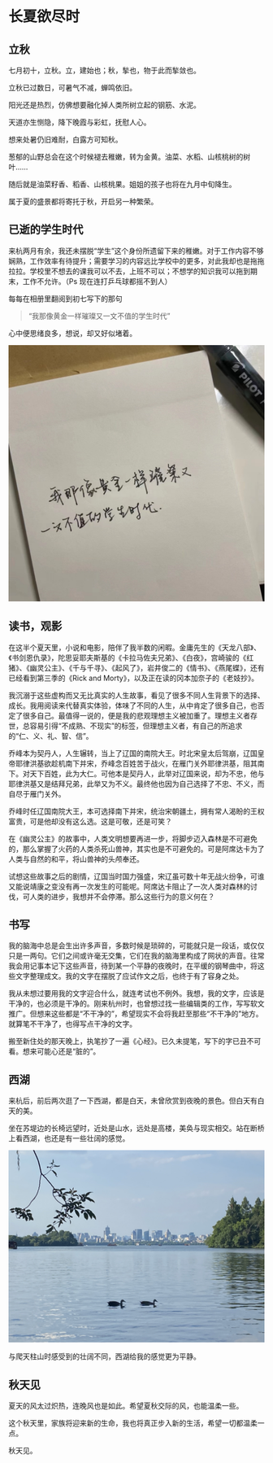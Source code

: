 # 长夏欲尽时

## 立秋

七月初十，立秋。立，建始也；秋，揫也，物于此而揫敛也。

立秋已过数日，可暑气不减，蝉鸣依旧。

阳光还是热烈，仿佛想要融化掉人类所树立起的钢筋、水泥。

天道亦生恻隐，降下晚霞与彩虹，抚慰人心。

想来处暑仍旧难耐，白露方可知秋。

葱郁的山野总会在这个时候褪去稚嫩，转为金黄。油菜、水稻、山核桃树的树叶……

随后就是油菜籽香、稻香、山核桃果。姐姐的孩子也将在九月中旬降生。

属于夏的盛景都将寄托于秋，开启另一种繁荣。

## 已逝的学生时代

来杭两月有余，我还未摆脱“学生”这个身份所遗留下来的稚嫩。对于工作内容不够娴熟，工作效率有待提升；需要学习的内容远比学校中的更多，对此我却也是拖拖拉拉。学校里不想去的课我可以不去，上班不可以；不想学的知识我可以拖到期末，工作不允许。（Ps 现在连打乒乓球都摇不到人）

每每在相册里翻阅到初七写下的那句

> “我那像黄金一样璀璨又一文不值的学生时代”

心中便思绪良多，想说，却又好似堵着。

<img src="../assets/长夏欲尽时/image-20220817003559797.png" alt="image-20220817003559797" style="zoom: 50%;" />

## 读书，观影

在这半个夏天里，小说和电影，陪伴了我半数的闲暇。金庸先生的《天龙八部》、《书剑恩仇录》，陀思妥耶夫斯基的《卡拉马佐夫兄弟》、《白夜》，宫崎骏的《红猪》、《幽灵公主》、《千与千寻》、《起风了》，岩井俊二的《情书》、《燕尾蝶》，还有已经看到第三季的《Rick and Morty》，以及正在读的冈本加奈子的《老妓抄》。

我沉溺于这些虚构而又无比真实的人生故事，看见了很多不同人生背景下的选择、成长。我用阅读来代替真实体验，体味了不同的人生，从中肯定了很多自己，也否定了很多自己。最值得一说的，便是我的悲观理想主义被加重了。理想主义者存世，总容易引得“不成熟、不现实”的标签，但理想主义者，有自己的所追求的“仁、义、礼、智、信”。

乔峰本为契丹人，人生辗转，当上了辽国的南院大王。时北宋皇太后驾崩，辽国皇帝耶律洪基欲趁机南下并宋，乔峰念百姓苦于战火，在雁门关外耶律洪基，阻其南下。对天下百姓，此为大仁。可他本是契丹人，此举对辽国来说，却为不忠，他与耶律洪基又是结拜兄弟，此举又为不义。最终他也因为自己选择了不忠、不义，而自尽于雁门关外。

乔峰时任辽国南院大王，本可选择南下并宋，统治宋朝疆土，拥有常人渴盼的王权富贵，可是他却没有这么选。这是可敬，还是可笑？

在《幽灵公主》的故事中，人类文明想要再进一步，将脚步迈入森林是不可避免的，那么掌握了火药的人类杀死山兽神，其实也是不可避免的。可是阿席达卡为了人类与自然的和平，将山兽神的头颅奉还。

试想这些故事之后的剧情，辽国当时国力强盛，宋辽虽可数十年无战火纷争，可谁又能说靖康之变没有再一次发生的可能呢。阿席达卡阻止了一次人类对森林的讨伐，可人类的进步，我想并不会停滞。那么这些行为的意义何在？

## 书写

我的脑海中总是会生出许多声音，多数时候是琐碎的，可能就只是一段话，或仅仅只是一两句。它们之间或许毫无交集，它们在我的脑海里构成了网状的声音。往常我会用记事本记下这些声音，待到某一个平静的夜晚时，在平缓的钢琴曲中，将这些文字整理成文。我的文字在摆脱了应试作文之后，也终于有了容身之处。

我从未想过要用我的文字迎合什么，就连考试也不例外。我想，我的文字，应该是干净的，也必须是干净的。刚来杭州时，也曾想过找一些编辑类的工作，写写软文推广。但想来这些都是“不干净的”，希望现实不会将我赶至那些“不干净的”地方。就算笔不干净了，也得写点干净的文字。

搬至新住处的那天晚上，执笔抄了一遍《心经》。已久未提笔，写下的字已丑不可看。想来可能心还是“脏的”。

## 西湖

来杭后，前后两次逛了一下西湖，都是白天，未曾欣赏到夜晚的景色。但白天有白天的美。

坐在苏堤边的长椅远望时，近处是山水，远处是高楼，美奂与现实相交。站在断桥上看西湖，也还是有一些壮阔的感觉。

![20220818032144](../assets/长夏欲尽时/20220818032144.jpg)

与爬天柱山时感受到的壮阔不同，西湖给我的感觉更为平静。

## 秋天见

夏天的风太过炽热，连晚风也是如此。希望夏秋交际的风，也能温柔一些。

这个秋天里，家族将迎来新的生命，我也将真正步入新的生活，希望一切都温柔一点。

秋天见。
